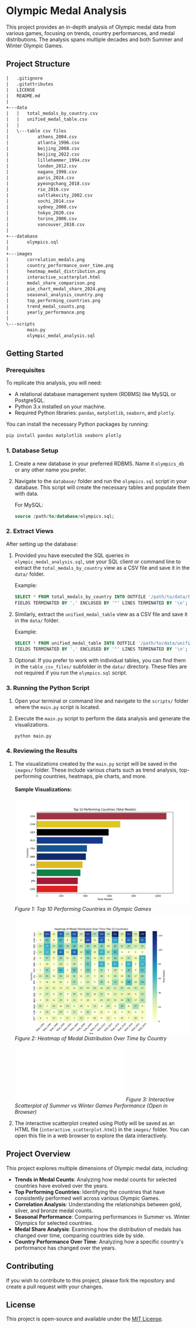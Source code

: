 # Olympic Medal Analysis

This project provides an in-depth analysis of Olympic medal data from various games, focusing on trends, country performances, and medal distributions. The analysis spans multiple decades and both Summer and Winter Olympic Games.

## Project Structure

```
|   .gitignore
|   .gitattributes
|   LICENSE
|   README.md
|   
+---data
|   |   total_medals_by_country.csv
|   |   unified_medal_table.csv
|   |   
|   \---table csv files
|           athens_2004.csv
|           atlanta_1996.csv
|           beijing_2008.csv
|           beijing_2022.csv
|           lillehammer_1994.csv
|           london_2012.csv
|           nagano_1998.csv
|           paris_2024.csv
|           pyeongchang_2018.csv
|           rio_2016.csv
|           saltlakecity_2002.csv
|           sochi_2014.csv
|           sydney_2000.csv
|           tokyo_2020.csv
|           torino_2006.csv
|           vancouver_2010.csv
|           
+---database
|       olympics.sql
|       
+---images
|       correlation_medals.png
|       country_performance_over_time.png
|       heatmap_medal_distribution.png
|       interactive_scatterplot.html
|       medal_share_comparison.png
|       pie_chart_medal_share_2024.png
|       seasonal_analysis_country.png
|       top_performing_countries.png
|       trend_medal_counts.png
|       yearly_performance.png
|       
\---scripts
        main.py
        olympic_medal_analysis.sql
```

## Getting Started

### Prerequisites

To replicate this analysis, you will need:
- A relational database management system (RDBMS) like MySQL or PostgreSQL.
- Python 3.x installed on your machine.
- Required Python libraries: `pandas`, `matplotlib`, `seaborn`, and `plotly`.

You can install the necessary Python packages by running:
```sh
pip install pandas matplotlib seaborn plotly
```

### 1. Database Setup

1. Create a new database in your preferred RDBMS. Name it `olympics_db` or any other name you prefer.

2. Navigate to the `database/` folder and run the `olympics.sql` script in your database. This script will create the necessary tables and populate them with data.
   
   For MySQL:
   ```sql
   source /path/to/database/olympics.sql;
   ```

### 2. Extract Views

After setting up the database:

1. Provided you have executed the SQL queries in `olympic_medal_analysis.sql`, use your SQL client or command line to extract the `total_medals_by_country` view as a CSV file and save it in the `data/` folder.
   
   Example:
   ```sql
   SELECT * FROM total_medals_by_country INTO OUTFILE '/path/to/data/total_medals_by_country.csv'
   FIELDS TERMINATED BY ',' ENCLOSED BY '"' LINES TERMINATED BY '\n';
   ```

2. Similarly, extract the `unified_medal_table` view as a CSV file and save it in the `data/` folder.
   
   Example:
   ```sql
   SELECT * FROM unified_medal_table INTO OUTFILE '/path/to/data/unified_medal_table.csv'
   FIELDS TERMINATED BY ',' ENCLOSED BY '"' LINES TERMINATED BY '\n';
   ```

3. Optional: If you prefer to work with individual tables, you can find them in the `table_csv_files/` subfolder in the `data/` directory. These files are not required if you run the `olympics.sql` script.

### 3. Running the Python Script

1. Open your terminal or command line and navigate to the `scripts/` folder where the `main.py` script is located.

2. Execute the `main.py` script to perform the data analysis and generate the visualizations.
   
   ```sh
   python main.py
   ```

### 4. Reviewing the Results

1. The visualizations created by the `main.py` script will be saved in the `images/` folder. These include various charts such as trend analysis, top-performing countries, heatmaps, pie charts, and more.

   #### Sample Visualizations:
   
   ![Top Performing Countries](images/top_performing_countries.png)
   *Figure 1: Top 10 Performing Countries in Olympic Games*

   ![Heatmap of Medal Distribution](images/heatmap_medal_distribution.png)
   *Figure 2: Heatmap of Medal Distribution Over Time by Country*

   ![Interactive Scatterplot](images/interactive_scatterplot.html)
   *Figure 3: Interactive Scatterplot of Summer vs Winter Games Performance (Open in Browser)*

2. The interactive scatterplot created using Plotly will be saved as an HTML file (`interactive_scatterplot.html`) in the `images/` folder. You can open this file in a web browser to explore the data interactively.

## Project Overview

This project explores multiple dimensions of Olympic medal data, including:

- **Trends in Medal Counts**: Analyzing how medal counts for selected countries have evolved over the years.
- **Top Performing Countries**: Identifying the countries that have consistently performed well across various Olympic Games.
- **Correlation Analysis**: Understanding the relationships between gold, silver, and bronze medal counts.
- **Seasonal Performance**: Comparing performances in Summer vs. Winter Olympics for selected countries.
- **Medal Share Analysis**: Examining how the distribution of medals has changed over time, comparing countries side by side.
- **Country Performance Over Time**: Analyzing how a specific country's performance has changed over the years.

## Contributing

If you wish to contribute to this project, please fork the repository and create a pull request with your changes.

## License

This project is open-source and available under the [MIT License](LICENSE).
